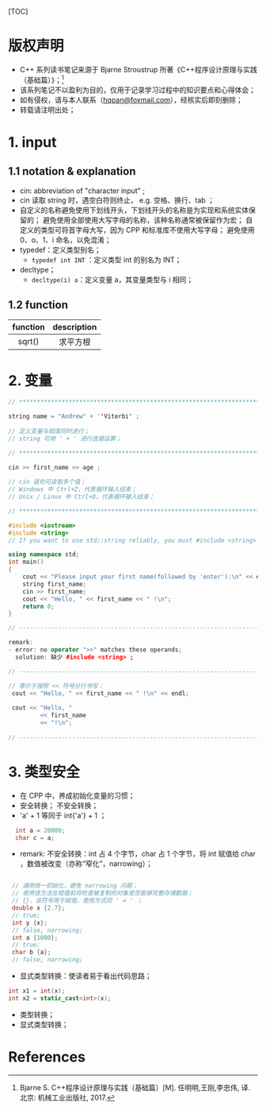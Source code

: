 [TOC]

# 版权声明

- C++ 系列读书笔记来源于 Bjarne Stroustrup 所著《C++程序设计原理与实践（基础篇）》；[^1]
- 该系列笔记不以盈利为目的，仅用于记录学习过程中的知识要点和心得体会；
- 如有侵权，请与本人联系（hqpan@foxmail.com），经核实后即刻删除；
- 转载请注明出处；

# 1. input

## 1.1 notation & explanation

- cin: abbreviation of "character input" ;
- cin 读取 string 时，遇空白符则终止， e.g. 空格、换行、tab ；
- 自定义的名称避免使用下划线开头，下划线开头的名称是为实现和系统实体保留的；
   避免使用全部使用大写字母的名称，该种名称通常被保留作为宏；
   自定义的类型可将首字母大写，因为 CPP 和标准库不使用大写字母；
   避免使用 0、o、1、i 命名，以免混淆；
 - typedef：定义类型别名；
   - `typedef int INT` ：定义类型 int 的别名为 INT；
- decltype；
  - `decltype(i) a`：定义变量 a，其变量类型与 i 相同；

## 1.2 function

| function | description |
| :------: | :---------: |
|  sqrt()  |  求平方根   |

# 2. 变量

```cpp
// ***********************************************************************************************

string name = "Andrew" + ''Viterbi" ;  
                     
// 定义变量与赋值同时进行；
// string 可用 ' + ' 进行连接运算；

// ***********************************************************************************************

cin >> first_name >> age ;       
                              
// cin 语句可读取多个值； 
// Windows 中 Ctrl+Z，代表循环输入结束；
// Unix / Linux 中 Ctrl+D，代表循环输入结束；

// ***********************************************************************************************

#include <iostream>
#include <string>             
// If you want to use std::string reliably, you must #include <string> ;

using namespace std;
int main()
{
	cout << "Please input your first name(followed by 'enter'):\n" << endl;
	string first_name;
	cin >> first_name;
	cout << "Hello, " << first_name << " !\n";
	return 0;
}

// ---------------------------------------------------------------------------------------------------------------

remark:
- error: no operator ">>" matches these operands;
  solution: 缺少 #include <string> ;

// ---------------------------------------------------------------------------------------------------------------

// 等价于按照 << 符号分行书写；
 cout << "Hello, " << first_name << " !\n" << endl;
 
 cout << "Hello, "
	     << first_name
	     << "!\n";
	     
// ---------------------------------------------------------------------------------------------------------------

```

# 3. 类型安全

- 在 CPP 中，养成初始化变量的习惯；
- 安全转换；
  不安全转换；
- 'a' + 1 等同于 int{'a'} + 1 ；
  
```cpp
  int a = 20000;
  char c = a;   
```
- remark:
  不安全转换：int 占 4 个字节，char 占 1 个字节，将 int 赋值给 char ，数值被改变（亦称“窄化”，narrowing）；


```cpp

 // 通用统一初始化，避免 narrowing 问题；
 // 使用该方法在赋值前将检查被复制的对象是否能够完整存储数据；
 // {}，该符号用于赋值，使用方式同 ' = ' ；
 double x {2.7};         
 // true;
 int y {x};                  
 // false, narrowing;
 int a {1000};
 // true;
 char b {a};
 // false, narrowing; 
```

- 显式类型转换：使读者易于看出代码思路；
```cpp
int x1 = int(x);
int x2 = static_cast<int>(x); 
```

- 类型转换；
- 显式类型转换；


# References
[^1]: Bjarne S. C++程序设计原理与实践（基础篇）[M]. 任明明,王刚,李忠伟, 译. 北京: 机械工业出版社, 2017.